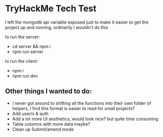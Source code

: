 # TryHackMe Tech Test

I left the mongodb api variable exposed just to make it easier to get the project up and running, ordinarily I wouldn't do this

to run the server:
 - cd server && npm i
 - npm run server

to run the client:
 - npm i
 - npm run dev

## Other things I wanted to do:
 - I never got around to shifting all the functions into their own folder of helpers, I find this format is easier to read for small projects?
 - Add user/s & auth
 - Add a lot more UI aesthetics, would look nice? but quite time consuming
 - Table columns with more data maybe?
 - Clean up Submit/amend mode

